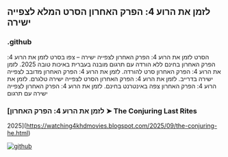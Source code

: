 ## לזמן את הרוע 4: הפרק האחרון הסרט המלא לצפייה ישירה

### .github

הסרט לזמן את הרוע 4: הפרק האחרון לצפייה ישירה – צפו בסרט לזמן את הרוע 4: הפרק האחרון בחינם ללא הורדה עם תרגום מובנה בעברית באיכות טובה 2025. לזמן את הרוע 4: הפרק האחרון סרט להורדה. לזמן את הרוע 4: הפרק האחרון מדובב לצפייה ישירה בדרייב. לזמן את הרוע 4: הפרק האחרון הסרט לצפייה ישירה טלגרם. לזמן את הרוע 4: הפרק האחרון צפה באינטרנט בחינם. לזמן את הרוע 4: הפרק האחרון לצפייה ישירה עם תרגום

### [לזמן את הרוע 4: הפרק האחרון ➤ The Conjuring Last Rites
 2025](https://watching4khdmovies.blogspot.com/2025/09/the-conjuring-he.html)

<a href="https://watching4khdmovies.blogspot.com/2025/09/the-conjuring-he.html" rel="nofollow"><img src="https://image.tmdb.org/t/p/w1280/X1BsFk45MDjEeO4v8jSof5AyRN.jpg" alt="github" data-canonical-src="https://image.tmdb.org/t/p/w1280/X1BsFk45MDjEeO4v8jSof5AyRN.jpg" style="max-width: 100%;"></a>
